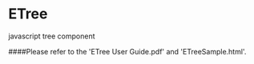 # ETree
javascript tree component

####Please refer to the 'ETree User Guide.pdf' and 'ETreeSample.html'.
